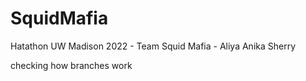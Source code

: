 # SquidMafia
Hatathon UW Madison 2022 - Team Squid Mafia - Aliya Anika Sherry

checking how branches work
